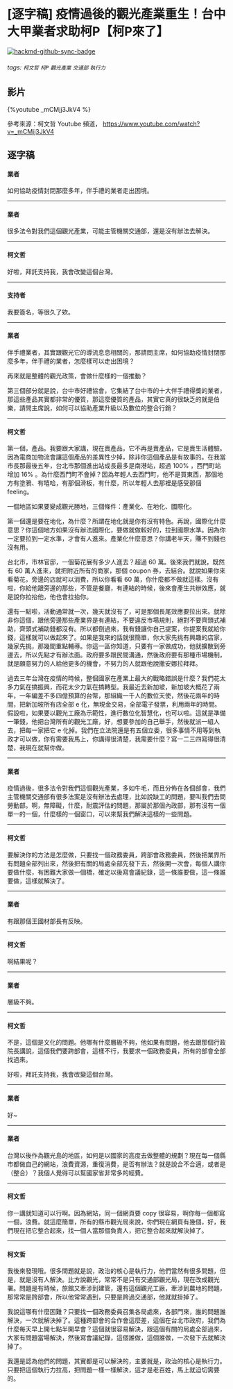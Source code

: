 # [逐字稿] 疫情過後的觀光產業重生！台中大甲業者求助柯P【柯P來了】

[![hackmd-github-sync-badge](https://hackmd.io/3mIsbpeuS0STXpGGMOND1A/badge)](https://hackmd.io/3mIsbpeuS0STXpGGMOND1A)


###### tags: `柯文哲` `柯P` `觀光產業` `交通部` `執行力`

## 影片

{%youtube _mCMjj3JkV4 %}

參考來源：柯文哲 Youtube 頻道， https://www.youtube.com/watch?v=_mCMjj3JkV4


## 逐字稿

#### 業者

如何協助疫情封閉那麼多年，伴手禮的業者走出困境。

---

#### 業者

很多法令對我們這個觀光產業，可能主管機關交通部，還是沒有辦法去解決。

---

#### 柯文哲

好啦，拜託支持我，我會改變這個台灣。

---

#### 支持者

我要簽名，等很久了欸。

---

#### 業者

伴手禮業者，其實跟觀光它的導流息息相關的，那請問主席，如何協助疫情封閉那麼多年，伴手禮的業者，怎麼樣可以走出困境？

再來就是整體的觀光政策，會做什麼樣的一個推動？

第三個部分就是說，台中市好禮協會，它集結了台中市的十大伴手禮得獎的業者，那這些產品其實都非常的優質，那這麼優質的產品，其實它真的很缺乏的就是伯樂，請問主席說，如何可以協助產業升級以及數位的整合行銷？

---

#### 柯文哲

第一個，產品。我要跟大家講，現在賣產品，它不再是賣產品，它是賣生活體驗。因為電商加物流會讓這個產品的差異性少掉，除非你這個產品是有故事的。在我當市長那最後五年，台北市那個進出站成長最多是南港站，超過 100% ，西門町站增加 16% 。為什麼西門町不會掉？因為年輕人去西門町，他不是買東西，那個地方有塗鴉、有嘻哈，有那個滑板，有什麼，所以年輕人去那裡是感受那個 feeling。

一個地區如果要變成觀光勝地，三個條件：產業化、在地化、國際化。

第一個還是要在地化，為什麼？所謂在地化就是你有沒有特色。再說，國際化什麼意思？你這個地方如果沒有辦法國際化，要做就做較好的，拉到國際水準。因為你一定要拉到一定水準，才會有人進來。產業化什麼意思？你講老半天，賺不到錢也沒有用。

台北市，市林官邸，一個菊花展有多少人進去？超過 60 萬。後來我們就說，既然有 60 萬人進來，就把附近所有的商家，那個 coupon 券，去結合。就說如果你來看菊花，旁邊的店就可以消費，所以你看看 60 萬，你什麼都不做就這樣。沒有啦，你給他跟旁邊的那些，不管是餐廳，有連結的時候，後來會產生共辦效應，就是說你拉抬他，他也會拉抬你。

還有一點啦，活動通常就一次，幾天就沒有了，可是那個長尾效應要拉出來。就除非你這個，跟他旁邊那些產業界是有連結，不要違反市場規則，絕對不要齊頭式補助，齊頭式補助錢都沒有。所以都倒過來，我有錢讓你自己提案，你提案我就給你錢，這樣就可以做起來了。如果是我來的話就很簡單，你大家先挑有興趣的店家，幾家先挑，那幾間重點輔導。你這一區你知道，只要有一家做成功，他就擴散到旁邊去，所以先點才有辦法面。政府要多跟民間溝通，然後政府要有那種市場機制，就是願意努力的人給他更多的機會，不努力的人就跟他說撒安娜拉拜拜。

過去三年台灣在疫情的時候，整個國家在產業上最大的戰略錯誤是什麼？我們花太多力氣在搞振興，而花太少力氣在搞轉型。我最近去新加坡，新加坡大概花了兩年，一年編差不多四億預算的台幣，那組織一千人的數位天使，然後花兩年的時間，把新加坡所有店全部 e 化，無現金交易，全部電子發票，利用兩年的時間。假設啦，如果要以觀光工廠為示範性，進行數位化智慧化，也可以啦。這就是準備一筆錢，他把台灣所有的觀光工廠，好，想要參加的自己舉手，然後就派一組人去，把每一家把它 e 化掉。我們在立法院還是有五個立委，很多事情不用等到執政才可以做，你有需要我馬上，你講得很清楚，我需要什麼？寫一二三四寫得很清楚，我現在就幫你做。

---

#### 業者

疫情過後，很多法令對我們這個觀光產業，多如牛毛，而且分佈在各個部會，我們主管機關交通部有很多法案是沒有辦法去處理，比如說缺工的問題，要叫我們去問勞動部。啊，無障礙，什麼，耐震評估的問題，那屬於那個內政部，那有沒有一個單一的一個，什麼樣的一個窗口，可以來幫我們解決這樣的一些問題。

---

#### 柯文哲

要解決你的方法是怎麼做，只要找一個政務委員，跨部會政務委員，然後把業界所有問題全部列出來，然後把有關的局處全部先發下去，然後開一次會，每個人講你要做什麼，有困難大家做一個橋，確定以後寫會議紀錄，這一條誰要做，這一條誰要做，這樣就解決了。

---

#### 業者

有跟那個王國材部長有反映。

---

#### 柯文哲

啊結果呢？

---

#### 業者

層級不夠。

---

#### 柯文哲

不是，這個是文化的問題。他哪有什麼層級不夠，他如果有問題，他去跟那個行政院長講說，這個我們要跨部會，這樣不行，我要求一個政務委員，所有的部會全部找過來。

好啦，拜託支持我，我會改變這個台灣。

---

#### 業者

好~

---

#### 業者

台灣以後作為觀光島的地區，如何是以國家的高度去做整體的規劃？現在每一個縣市都做自己的網站，浪費資源，重復消費，是否有辦法？就是說合不合適，或者是（整合）？我個人覺得可以幫國家省非常多的經費。

---

#### 柯文哲

你一講就知道可以行啊。因為網站，同一個網頁要 copy 很容易，啊你每一個都寫一個，浪費。就這麼簡單，所有的縣市觀光局來說，你們現在網頁有幾個，好，我們現在把它整合起來，找一個人當那個負責人，把它整合起來就解決掉了。

---

#### 柯文哲

我後來發現哦。很多問題就是說，政治的核心是執行力，他們當然有很多問題，但是，就是沒有人解決。比方說觀光，常常不是只有交通部觀光局，現在改成觀光署。問題是有時候，旅館又牽涉到建管，還有這個觀光工廠，牽涉到農地的問題，那常常是跨部會，所以他常常遇到，只要是跨過交通部，他就就掛掉了。

我說這哪有什麼困難？只要找一個政務委員召集各局處來，各部門來，誰的問題誰解決，一次就解決掉了。這種跨部會的合作會這麼差，這個在台北市政府，我們為什麼每天早上開七點半開早會？這個就很容易解決，跟這個有關的局處全部過來，大家有問題當場解決，然後寫會議紀錄，這個誰做，這個誰做，一次發下去就解決掉了。

我還是認為他們的問題，其實都是可以解決的，主要就是，政治的核心是執行力。只要把這個執行力拉高，把問題一樣一樣解決，這才是老百姓，馬上就迫切需要的。

